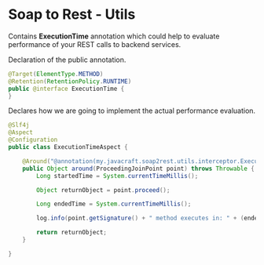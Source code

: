 # Soap to Rest - Utils

Contains <b>ExecutionTime</b> annotation which could help to evaluate performance of your REST calls to backend services.

Declaration of the public annotation.
```java
@Target(ElementType.METHOD)
@Retention(RetentionPolicy.RUNTIME)
public @interface ExecutionTime {
}
```

Declares how we are going to implement the actual performance evaluation.
```java
@Slf4j
@Aspect
@Configuration
public class ExecutionTimeAspect {

    @Around("@annotation(my.javacraft.soap2rest.utils.interceptor.ExecutionTime)")
    public Object around(ProceedingJoinPoint point) throws Throwable {
        Long startedTime = System.currentTimeMillis();

        Object returnObject = point.proceed();

        Long endedTime = System.currentTimeMillis();

        log.info(point.getSignature() + " method executes in: " + (endedTime - startedTime) + " ms");

        return returnObject;
    }

}
```